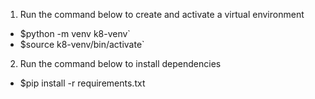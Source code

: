 1. Run the command below to create and activate a virtual environment 
  * $python -m venv k8-venv`
  * $source k8-venv/bin/activate`
2. Run the command below to install dependencies
  * $pip install -r requirements.txt 
